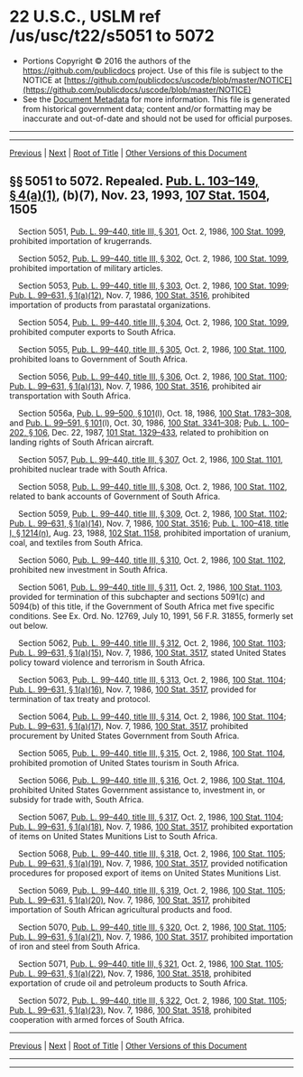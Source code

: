 ---
---

# 22 U.S.C., USLM ref /us/usc/t22/s5051 to 5072

* Portions Copyright © 2016 the authors of the https://github.com/publicdocs project.
  Use of this file is subject to the NOTICE at [https://github.com/publicdocs/uscode/blob/master/NOTICE](https://github.com/publicdocs/uscode/blob/master/NOTICE)
* See the [Document Metadata](././../../../../..//README.md) for more information.
  This file is generated from historical government data; content and/or formatting may be inaccurate and out-of-date and should not be used for official purposes.

----------
----------

[Previous](./../../../../..//us/usc/t22/ch60/schIII/m__us_usc_t22_ch60_schIII.md) | [Next](./../../../../..//us/usc/t22/ch60/schIII/m__us_usc_t22_s5072a.md) | [Root of Title](./../../../../../) | [Other Versions of this Document](https://publicdocs.github.io/go/links?ns=uslm&ref=%2Fus%2Fusc%2Ft22%2Fs5051+to+5072)

## §§ 5051 to 5072. Repealed. [Pub. L. 103–149, § 4(a)(1)][/us/pl/103/149/s4/a/1], (b)(7), Nov. 23, 1993, [107 Stat. 1504][/us/stat/107/1504], 1505

    Section 5051, [Pub. L. 99–440, title III, § 301][/us/pl/99/440/s301], Oct. 2, 1986, [100 Stat. 1099][/us/stat/100/1099], prohibited importation of krugerrands.

    Section 5052, [Pub. L. 99–440, title III, § 302][/us/pl/99/440/s302], Oct. 2, 1986, [100 Stat. 1099][/us/stat/100/1099], prohibited importation of military articles.

    Section 5053, [Pub. L. 99–440, title III, § 303][/us/pl/99/440/s303], Oct. 2, 1986, [100 Stat. 1099][/us/stat/100/1099]; [Pub. L. 99–631, § 1(a)(12)][/us/pl/99/631/s1/a/12], Nov. 7, 1986, [100 Stat. 3516][/us/stat/100/3516], prohibited importation of products from parastatal organizations.

    Section 5054, [Pub. L. 99–440, title III, § 304][/us/pl/99/440/s304], Oct. 2, 1986, [100 Stat. 1099][/us/stat/100/1099], prohibited computer exports to South Africa.

    Section 5055, [Pub. L. 99–440, title III, § 305][/us/pl/99/440/s305], Oct. 2, 1986, [100 Stat. 1100][/us/stat/100/1100], prohibited loans to Government of South Africa.

    Section 5056, [Pub. L. 99–440, title III, § 306][/us/pl/99/440/s306], Oct. 2, 1986, [100 Stat. 1100][/us/stat/100/1100]; [Pub. L. 99–631, § 1(a)(13)][/us/pl/99/631/s1/a/13], Nov. 7, 1986, [100 Stat. 3516][/us/stat/100/3516], prohibited air transportation with South Africa.

    Section 5056a, [Pub. L. 99–500, § 101][/us/pl/99/500/s101](l), Oct. 18, 1986, [100 Stat. 1783–308][/us/stat/100/1783-308], and [Pub. L. 99–591, § 101][/us/pl/99/591/s101](l), Oct. 30, 1986, [100 Stat. 3341–308][/us/stat/100/3341-308]; [Pub. L. 100–202, § 106][/us/pl/100/202/s106], Dec. 22, 1987, [101 Stat. 1329–433][/us/stat/101/1329-433], related to prohibition on landing rights of South African aircraft.

    Section 5057, [Pub. L. 99–440, title III, § 307][/us/pl/99/440/s307], Oct. 2, 1986, [100 Stat. 1101][/us/stat/100/1101], prohibited nuclear trade with South Africa.

    Section 5058, [Pub. L. 99–440, title III, § 308][/us/pl/99/440/s308], Oct. 2, 1986, [100 Stat. 1102][/us/stat/100/1102], related to bank accounts of Government of South Africa.

    Section 5059, [Pub. L. 99–440, title III, § 309][/us/pl/99/440/s309], Oct. 2, 1986, [100 Stat. 1102][/us/stat/100/1102]; [Pub. L. 99–631, § 1(a)(14)][/us/pl/99/631/s1/a/14], Nov. 7, 1986, [100 Stat. 3516][/us/stat/100/3516]; [Pub. L. 100–418, title I, § 1214(n)][/us/pl/100/418/s1214/n], Aug. 23, 1988, [102 Stat. 1158][/us/stat/102/1158], prohibited importation of uranium, coal, and textiles from South Africa.

    Section 5060, [Pub. L. 99–440, title III, § 310][/us/pl/99/440/s310], Oct. 2, 1986, [100 Stat. 1102][/us/stat/100/1102], prohibited new investment in South Africa.

    Section 5061, [Pub. L. 99–440, title III, § 311][/us/pl/99/440/s311], Oct. 2, 1986, [100 Stat. 1103][/us/stat/100/1103], provided for termination of this subchapter and sections 5091(c) and 5094(b) of this title, if the Government of South Africa met five specific conditions. See Ex. Ord. No. 12769, July 10, 1991, 56 F.R. 31855, formerly set out below.

    Section 5062, [Pub. L. 99–440, title III, § 312][/us/pl/99/440/s312], Oct. 2, 1986, [100 Stat. 1103][/us/stat/100/1103]; [Pub. L. 99–631, § 1(a)(15)][/us/pl/99/631/s1/a/15], Nov. 7, 1986, [100 Stat. 3517][/us/stat/100/3517], stated United States policy toward violence and terrorism in South Africa.

    Section 5063, [Pub. L. 99–440, title III, § 313][/us/pl/99/440/s313], Oct. 2, 1986, [100 Stat. 1104][/us/stat/100/1104]; [Pub. L. 99–631, § 1(a)(16)][/us/pl/99/631/s1/a/16], Nov. 7, 1986, [100 Stat. 3517][/us/stat/100/3517], provided for termination of tax treaty and protocol.

    Section 5064, [Pub. L. 99–440, title III, § 314][/us/pl/99/440/s314], Oct. 2, 1986, [100 Stat. 1104][/us/stat/100/1104]; [Pub. L. 99–631, § 1(a)(17)][/us/pl/99/631/s1/a/17], Nov. 7, 1986, [100 Stat. 3517][/us/stat/100/3517], prohibited procurement by United States Government from South Africa.

    Section 5065, [Pub. L. 99–440, title III, § 315][/us/pl/99/440/s315], Oct. 2, 1986, [100 Stat. 1104][/us/stat/100/1104], prohibited promotion of United States tourism in South Africa.

    Section 5066, [Pub. L. 99–440, title III, § 316][/us/pl/99/440/s316], Oct. 2, 1986, [100 Stat. 1104][/us/stat/100/1104], prohibited United States Government assistance to, investment in, or subsidy for trade with, South Africa.

    Section 5067, [Pub. L. 99–440, title III, § 317][/us/pl/99/440/s317], Oct. 2, 1986, [100 Stat. 1104][/us/stat/100/1104]; [Pub. L. 99–631, § 1(a)(18)][/us/pl/99/631/s1/a/18], Nov. 7, 1986, [100 Stat. 3517][/us/stat/100/3517], prohibited exportation of items on United States Munitions List to South Africa.

    Section 5068, [Pub. L. 99–440, title III, § 318][/us/pl/99/440/s318], Oct. 2, 1986, [100 Stat. 1105][/us/stat/100/1105]; [Pub. L. 99–631, § 1(a)(19)][/us/pl/99/631/s1/a/19], Nov. 7, 1986, [100 Stat. 3517][/us/stat/100/3517], provided notification procedures for proposed export of items on United States Munitions List.

    Section 5069, [Pub. L. 99–440, title III, § 319][/us/pl/99/440/s319], Oct. 2, 1986, [100 Stat. 1105][/us/stat/100/1105]; [Pub. L. 99–631, § 1(a)(20)][/us/pl/99/631/s1/a/20], Nov. 7, 1986, [100 Stat. 3517][/us/stat/100/3517], prohibited importation of South African agricultural products and food.

    Section 5070, [Pub. L. 99–440, title III, § 320][/us/pl/99/440/s320], Oct. 2, 1986, [100 Stat. 1105][/us/stat/100/1105]; [Pub. L. 99–631, § 1(a)(21)][/us/pl/99/631/s1/a/21], Nov. 7, 1986, [100 Stat. 3517][/us/stat/100/3517], prohibited importation of iron and steel from South Africa.

    Section 5071, [Pub. L. 99–440, title III, § 321][/us/pl/99/440/s321], Oct. 2, 1986, [100 Stat. 1105][/us/stat/100/1105]; [Pub. L. 99–631, § 1(a)(22)][/us/pl/99/631/s1/a/22], Nov. 7, 1986, [100 Stat. 3518][/us/stat/100/3518], prohibited exportation of crude oil and petroleum products to South Africa.

    Section 5072, [Pub. L. 99–440, title III, § 322][/us/pl/99/440/s322], Oct. 2, 1986, [100 Stat. 1105][/us/stat/100/1105]; [Pub. L. 99–631, § 1(a)(23)][/us/pl/99/631/s1/a/23], Nov. 7, 1986, [100 Stat. 3518][/us/stat/100/3518], prohibited cooperation with armed forces of South Africa.

----------

[Previous](./../../../../..//us/usc/t22/ch60/schIII/m__us_usc_t22_ch60_schIII.md) | [Next](./../../../../..//us/usc/t22/ch60/schIII/m__us_usc_t22_s5072a.md) | [Root of Title](./../../../../../) | [Other Versions of this Document](https://publicdocs.github.io/go/links?ns=uslm&ref=%2Fus%2Fusc%2Ft22%2Fs5051+to+5072)

----------
----------

[/us/pl/103/149/s4/a/1]: https://publicdocs.github.io/go/links?ns=uslm&ref=%2Fus%2Fpl%2F103%2F149%2Fs4%2Fa%2F1
[/us/stat/107/1504]: https://publicdocs.github.io/go/links?ns=uslm&ref=%2Fus%2Fstat%2F107%2F1504
[/us/pl/99/440/s301]: https://publicdocs.github.io/go/links?ns=uslm&ref=%2Fus%2Fpl%2F99%2F440%2Fs301
[/us/stat/100/1099]: https://publicdocs.github.io/go/links?ns=uslm&ref=%2Fus%2Fstat%2F100%2F1099
[/us/pl/99/440/s302]: https://publicdocs.github.io/go/links?ns=uslm&ref=%2Fus%2Fpl%2F99%2F440%2Fs302
[/us/stat/100/1099]: https://publicdocs.github.io/go/links?ns=uslm&ref=%2Fus%2Fstat%2F100%2F1099
[/us/pl/99/440/s303]: https://publicdocs.github.io/go/links?ns=uslm&ref=%2Fus%2Fpl%2F99%2F440%2Fs303
[/us/stat/100/1099]: https://publicdocs.github.io/go/links?ns=uslm&ref=%2Fus%2Fstat%2F100%2F1099
[/us/pl/99/631/s1/a/12]: https://publicdocs.github.io/go/links?ns=uslm&ref=%2Fus%2Fpl%2F99%2F631%2Fs1%2Fa%2F12
[/us/stat/100/3516]: https://publicdocs.github.io/go/links?ns=uslm&ref=%2Fus%2Fstat%2F100%2F3516
[/us/pl/99/440/s304]: https://publicdocs.github.io/go/links?ns=uslm&ref=%2Fus%2Fpl%2F99%2F440%2Fs304
[/us/stat/100/1099]: https://publicdocs.github.io/go/links?ns=uslm&ref=%2Fus%2Fstat%2F100%2F1099
[/us/pl/99/440/s305]: https://publicdocs.github.io/go/links?ns=uslm&ref=%2Fus%2Fpl%2F99%2F440%2Fs305
[/us/stat/100/1100]: https://publicdocs.github.io/go/links?ns=uslm&ref=%2Fus%2Fstat%2F100%2F1100
[/us/pl/99/440/s306]: https://publicdocs.github.io/go/links?ns=uslm&ref=%2Fus%2Fpl%2F99%2F440%2Fs306
[/us/stat/100/1100]: https://publicdocs.github.io/go/links?ns=uslm&ref=%2Fus%2Fstat%2F100%2F1100
[/us/pl/99/631/s1/a/13]: https://publicdocs.github.io/go/links?ns=uslm&ref=%2Fus%2Fpl%2F99%2F631%2Fs1%2Fa%2F13
[/us/stat/100/3516]: https://publicdocs.github.io/go/links?ns=uslm&ref=%2Fus%2Fstat%2F100%2F3516
[/us/pl/99/500/s101]: https://publicdocs.github.io/go/links?ns=uslm&ref=%2Fus%2Fpl%2F99%2F500%2Fs101
[/us/stat/100/1783-308]: https://publicdocs.github.io/go/links?ns=uslm&ref=%2Fus%2Fstat%2F100%2F1783-308
[/us/pl/99/591/s101]: https://publicdocs.github.io/go/links?ns=uslm&ref=%2Fus%2Fpl%2F99%2F591%2Fs101
[/us/stat/100/3341-308]: https://publicdocs.github.io/go/links?ns=uslm&ref=%2Fus%2Fstat%2F100%2F3341-308
[/us/pl/100/202/s106]: https://publicdocs.github.io/go/links?ns=uslm&ref=%2Fus%2Fpl%2F100%2F202%2Fs106
[/us/stat/101/1329-433]: https://publicdocs.github.io/go/links?ns=uslm&ref=%2Fus%2Fstat%2F101%2F1329-433
[/us/pl/99/440/s307]: https://publicdocs.github.io/go/links?ns=uslm&ref=%2Fus%2Fpl%2F99%2F440%2Fs307
[/us/stat/100/1101]: https://publicdocs.github.io/go/links?ns=uslm&ref=%2Fus%2Fstat%2F100%2F1101
[/us/pl/99/440/s308]: https://publicdocs.github.io/go/links?ns=uslm&ref=%2Fus%2Fpl%2F99%2F440%2Fs308
[/us/stat/100/1102]: https://publicdocs.github.io/go/links?ns=uslm&ref=%2Fus%2Fstat%2F100%2F1102
[/us/pl/99/440/s309]: https://publicdocs.github.io/go/links?ns=uslm&ref=%2Fus%2Fpl%2F99%2F440%2Fs309
[/us/stat/100/1102]: https://publicdocs.github.io/go/links?ns=uslm&ref=%2Fus%2Fstat%2F100%2F1102
[/us/pl/99/631/s1/a/14]: https://publicdocs.github.io/go/links?ns=uslm&ref=%2Fus%2Fpl%2F99%2F631%2Fs1%2Fa%2F14
[/us/stat/100/3516]: https://publicdocs.github.io/go/links?ns=uslm&ref=%2Fus%2Fstat%2F100%2F3516
[/us/pl/100/418/s1214/n]: https://publicdocs.github.io/go/links?ns=uslm&ref=%2Fus%2Fpl%2F100%2F418%2Fs1214%2Fn
[/us/stat/102/1158]: https://publicdocs.github.io/go/links?ns=uslm&ref=%2Fus%2Fstat%2F102%2F1158
[/us/pl/99/440/s310]: https://publicdocs.github.io/go/links?ns=uslm&ref=%2Fus%2Fpl%2F99%2F440%2Fs310
[/us/stat/100/1102]: https://publicdocs.github.io/go/links?ns=uslm&ref=%2Fus%2Fstat%2F100%2F1102
[/us/pl/99/440/s311]: https://publicdocs.github.io/go/links?ns=uslm&ref=%2Fus%2Fpl%2F99%2F440%2Fs311
[/us/stat/100/1103]: https://publicdocs.github.io/go/links?ns=uslm&ref=%2Fus%2Fstat%2F100%2F1103
[/us/pl/99/440/s312]: https://publicdocs.github.io/go/links?ns=uslm&ref=%2Fus%2Fpl%2F99%2F440%2Fs312
[/us/stat/100/1103]: https://publicdocs.github.io/go/links?ns=uslm&ref=%2Fus%2Fstat%2F100%2F1103
[/us/pl/99/631/s1/a/15]: https://publicdocs.github.io/go/links?ns=uslm&ref=%2Fus%2Fpl%2F99%2F631%2Fs1%2Fa%2F15
[/us/stat/100/3517]: https://publicdocs.github.io/go/links?ns=uslm&ref=%2Fus%2Fstat%2F100%2F3517
[/us/pl/99/440/s313]: https://publicdocs.github.io/go/links?ns=uslm&ref=%2Fus%2Fpl%2F99%2F440%2Fs313
[/us/stat/100/1104]: https://publicdocs.github.io/go/links?ns=uslm&ref=%2Fus%2Fstat%2F100%2F1104
[/us/pl/99/631/s1/a/16]: https://publicdocs.github.io/go/links?ns=uslm&ref=%2Fus%2Fpl%2F99%2F631%2Fs1%2Fa%2F16
[/us/stat/100/3517]: https://publicdocs.github.io/go/links?ns=uslm&ref=%2Fus%2Fstat%2F100%2F3517
[/us/pl/99/440/s314]: https://publicdocs.github.io/go/links?ns=uslm&ref=%2Fus%2Fpl%2F99%2F440%2Fs314
[/us/stat/100/1104]: https://publicdocs.github.io/go/links?ns=uslm&ref=%2Fus%2Fstat%2F100%2F1104
[/us/pl/99/631/s1/a/17]: https://publicdocs.github.io/go/links?ns=uslm&ref=%2Fus%2Fpl%2F99%2F631%2Fs1%2Fa%2F17
[/us/stat/100/3517]: https://publicdocs.github.io/go/links?ns=uslm&ref=%2Fus%2Fstat%2F100%2F3517
[/us/pl/99/440/s315]: https://publicdocs.github.io/go/links?ns=uslm&ref=%2Fus%2Fpl%2F99%2F440%2Fs315
[/us/stat/100/1104]: https://publicdocs.github.io/go/links?ns=uslm&ref=%2Fus%2Fstat%2F100%2F1104
[/us/pl/99/440/s316]: https://publicdocs.github.io/go/links?ns=uslm&ref=%2Fus%2Fpl%2F99%2F440%2Fs316
[/us/stat/100/1104]: https://publicdocs.github.io/go/links?ns=uslm&ref=%2Fus%2Fstat%2F100%2F1104
[/us/pl/99/440/s317]: https://publicdocs.github.io/go/links?ns=uslm&ref=%2Fus%2Fpl%2F99%2F440%2Fs317
[/us/stat/100/1104]: https://publicdocs.github.io/go/links?ns=uslm&ref=%2Fus%2Fstat%2F100%2F1104
[/us/pl/99/631/s1/a/18]: https://publicdocs.github.io/go/links?ns=uslm&ref=%2Fus%2Fpl%2F99%2F631%2Fs1%2Fa%2F18
[/us/stat/100/3517]: https://publicdocs.github.io/go/links?ns=uslm&ref=%2Fus%2Fstat%2F100%2F3517
[/us/pl/99/440/s318]: https://publicdocs.github.io/go/links?ns=uslm&ref=%2Fus%2Fpl%2F99%2F440%2Fs318
[/us/stat/100/1105]: https://publicdocs.github.io/go/links?ns=uslm&ref=%2Fus%2Fstat%2F100%2F1105
[/us/pl/99/631/s1/a/19]: https://publicdocs.github.io/go/links?ns=uslm&ref=%2Fus%2Fpl%2F99%2F631%2Fs1%2Fa%2F19
[/us/stat/100/3517]: https://publicdocs.github.io/go/links?ns=uslm&ref=%2Fus%2Fstat%2F100%2F3517
[/us/pl/99/440/s319]: https://publicdocs.github.io/go/links?ns=uslm&ref=%2Fus%2Fpl%2F99%2F440%2Fs319
[/us/stat/100/1105]: https://publicdocs.github.io/go/links?ns=uslm&ref=%2Fus%2Fstat%2F100%2F1105
[/us/pl/99/631/s1/a/20]: https://publicdocs.github.io/go/links?ns=uslm&ref=%2Fus%2Fpl%2F99%2F631%2Fs1%2Fa%2F20
[/us/stat/100/3517]: https://publicdocs.github.io/go/links?ns=uslm&ref=%2Fus%2Fstat%2F100%2F3517
[/us/pl/99/440/s320]: https://publicdocs.github.io/go/links?ns=uslm&ref=%2Fus%2Fpl%2F99%2F440%2Fs320
[/us/stat/100/1105]: https://publicdocs.github.io/go/links?ns=uslm&ref=%2Fus%2Fstat%2F100%2F1105
[/us/pl/99/631/s1/a/21]: https://publicdocs.github.io/go/links?ns=uslm&ref=%2Fus%2Fpl%2F99%2F631%2Fs1%2Fa%2F21
[/us/stat/100/3517]: https://publicdocs.github.io/go/links?ns=uslm&ref=%2Fus%2Fstat%2F100%2F3517
[/us/pl/99/440/s321]: https://publicdocs.github.io/go/links?ns=uslm&ref=%2Fus%2Fpl%2F99%2F440%2Fs321
[/us/stat/100/1105]: https://publicdocs.github.io/go/links?ns=uslm&ref=%2Fus%2Fstat%2F100%2F1105
[/us/pl/99/631/s1/a/22]: https://publicdocs.github.io/go/links?ns=uslm&ref=%2Fus%2Fpl%2F99%2F631%2Fs1%2Fa%2F22
[/us/stat/100/3518]: https://publicdocs.github.io/go/links?ns=uslm&ref=%2Fus%2Fstat%2F100%2F3518
[/us/pl/99/440/s322]: https://publicdocs.github.io/go/links?ns=uslm&ref=%2Fus%2Fpl%2F99%2F440%2Fs322
[/us/stat/100/1105]: https://publicdocs.github.io/go/links?ns=uslm&ref=%2Fus%2Fstat%2F100%2F1105
[/us/pl/99/631/s1/a/23]: https://publicdocs.github.io/go/links?ns=uslm&ref=%2Fus%2Fpl%2F99%2F631%2Fs1%2Fa%2F23
[/us/stat/100/3518]: https://publicdocs.github.io/go/links?ns=uslm&ref=%2Fus%2Fstat%2F100%2F3518


